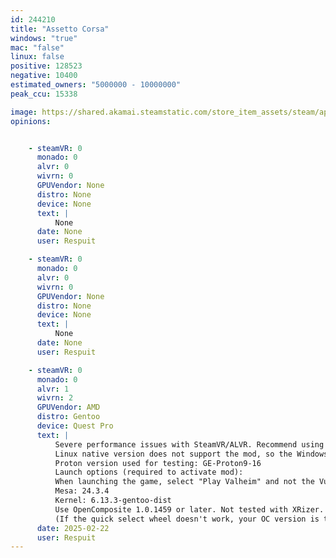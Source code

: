 ```yaml
---
id: 244210
title: "Assetto Corsa"
windows: "true"
mac: "false"
linux: false
positive: 128523
negative: 10400
estimated_owners: "5000000 - 10000000"
peak_ccu: 15338

image: https://shared.akamai.steamstatic.com/store_item_assets/steam/apps/244210/header.jpg?t=1730473196
opinions:


    - steamVR: 0
      monado: 0
      alvr: 0
      wivrn: 0
      GPUVendor: None
      distro: None
      device: None
      text: |
          None
      date: None
      user: Respuit

    - steamVR: 0
      monado: 0
      alvr: 0
      wivrn: 0
      GPUVendor: None
      distro: None
      device: None
      text: |
          None
      date: None
      user: Respuit

    - steamVR: 0
      monado: 0
      alvr: 1
      wivrn: 2
      GPUVendor: AMD
      distro: Gentoo
      device: Quest Pro
      text: |
          Severe performance issues with SteamVR/ALVR. Recommend using WiVRn or Monado.
          Linux native version does not support the mod, so the Windows version must be used. To force the Windows version, simply select a Proton version under Game Properties・Compatibility.
          Proton version used for testing: GE-Proton9-16
          Launch options (required to activate mod):
          When launching the game, select "Play Valheim" and not the Vulkan option!
          Mesa: 24.3.4
          Kernel: 6.13.3-gentoo-dist
          Use OpenComposite 1.0.1459 or later. Not tested with XRizer.
          (If the quick select wheel doesn't work, your OC version is too old.)
      date: 2025-02-22
      user: Respuit
---
```

